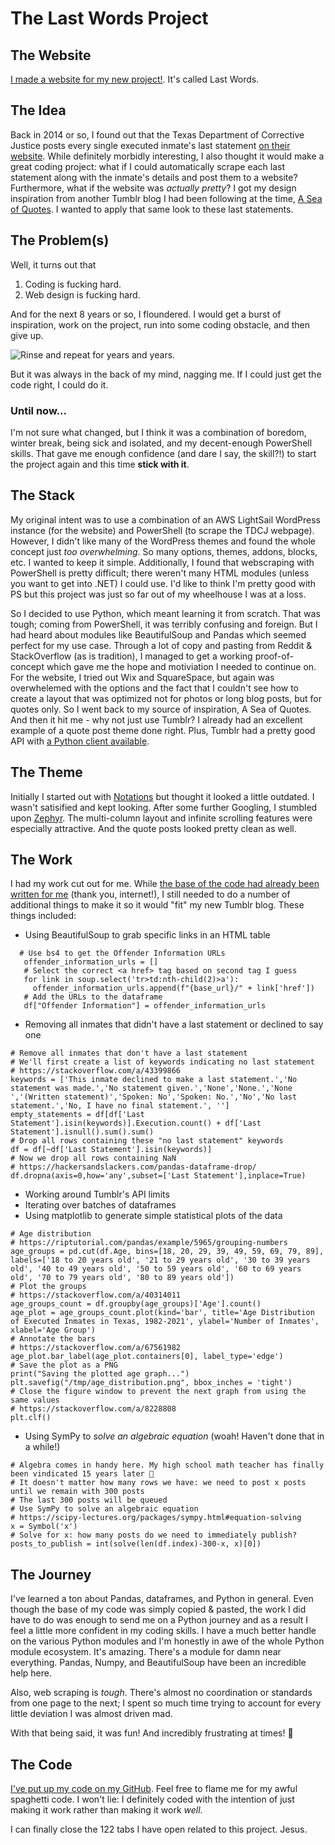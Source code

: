# The Last Words Project

## The Website
[I made a website for my new project!](https://lastwords.fyi). It's called Last Words.

## The Idea
Back in 2014 or so, I found out that the Texas Department of Corrective Justice posts every single executed inmate's last statement [on their website](https://www.tdcj.texas.gov/death_row/dr_executed_offenders.html). While definitely morbidly interesting, I also thought it would make a great coding project: what if I could automatically scrape each last statement along with the inmate's details and post them to a website? Furthermore, what if the website was *actually pretty*? I got my design inspiration from another Tumblr blog I had been following at the time, [A Sea of Quotes](https://www.aseaofquotes.com/). I wanted to apply that same look to these last statements.

## The Problem(s)
Well, it turns out that
1. Coding is fucking hard.
2. Web design is fucking hard.
  
And for the next 8 years or so, I floundered. I would get a burst of inspiration, work on the project, run into some coding obstacle, and then give up. 

![Rinse and repeat for years and years](https://i.imgur.com/qE2xj7x.jpg). 

But it was always in the back of my mind, nagging me. If I could just get the code right, I could do it.

### Until now...
I'm not sure what changed, but I think it was a combination of boredom, winter break, being sick and isolated, and my decent-enough PowerShell skills. That gave me enough confidence (and dare I say, the skill?!) to start the project again and this time **stick with it**.

## The Stack
My original intent was to use a combination of an AWS LightSail WordPress instance (for the website) and PowerShell (to scrape the TDCJ webpage). However, I didn't like many of the WordPress themes and found the whole concept just *too overwhelming*. So many options, themes, addons, blocks, etc. I wanted to keep it simple.
Additionally, I found that webscraping with PowerShell is pretty difficult; there weren't many HTML modules (unless you want to get into .NET) I could use. I'd like to think I'm pretty good with PS but this project was just so far out of my wheelhouse I was at a loss.

So I decided to use Python, which meant learning it from scratch. That was tough; coming from PowerShell, it was terribly confusing and foreign. But I had heard about modules like BeautifulSoup and Pandas which seemed perfect for my use case. Through a lot of copy and pasting from Reddit & StackOverflow (as is tradition), I managed to get a working proof-of-concept which gave me the hope and motiviation I needed to continue on.
For the website, I tried out Wix and SquareSpace, but again was overwhelemed with the options and the fact that I couldn't see how to create a layout that was optimized not for photos or long blog posts, but for quotes only. So I went back to my source of inspiration, A Sea of Quotes. And then it hit me - why not just use Tumblr? I already had an excellent example of a quote post theme done right. Plus, Tumblr had a pretty good API with [a Python client available](https://github.com/tumblr/pytumblr).

## The Theme
Initially I started out with [Notations](https://www.tumblr.com/theme/8631) but thought it looked a little outdated. I wasn't satisified and kept looking.
After some further Googling, I stumbled upon [Zephyr](https://shoseii.tumblr.com/post/174988950529/zephyr-theme-14-live-preview-codes). The multi-column layout and infinite scrolling features were especially attractive. And the quote posts looked pretty clean as well.

## The Work
I had my work cut out for me. While [the base of the code had already been written for me](https://stackoverflow.com/a/64873079) (thank you, internet!), I still needed to do a number of additional things to make it so it would "fit" my new Tumblr blog. These things included:
* Using BeautifulSoup to grab specific links in an HTML table
 ```
   # Use bs4 to get the Offender Information URLs
    offender_information_urls = []
    # Select the correct <a href> tag based on second tag I guess
    for link in soup.select('tr>td:nth-child(2)>a'):
      offender_information_urls.append(f"{base_url}/" + link['href'])
    # Add the URLs to the dataframe
    df["Offender Information"] = offender_information_urls
  ```
* Removing all inmates that didn't have a last statement or declined to say one
 ```
 # Remove all inmates that don't have a last statement
# We'll first create a list of keywords indicating no last statement
# https://stackoverflow.com/a/43399866
keywords = ['This inmate declined to make a last statement.','No statement was made.','No statement given.','None','None.','None ','(Written statement)','Spoken: No','Spoken: No.','No','No last statement.','No, I have no final statement.', '']
empty_statements = df[df['Last Statement'].isin(keywords)].Execution.count() + df['Last Statement'].isnull().sum().sum()
# Drop all rows containing these "no last statement" keywords
df = df[~df['Last Statement'].isin(keywords)]
# Now we drop all rows containing NaN
# https://hackersandslackers.com/pandas-dataframe-drop/
df.dropna(axis=0,how='any',subset=['Last Statement'],inplace=True)
 ```

* Working around Tumblr's API limits
* Iterating over batches of dataframes
* Using matplotlib to generate simple statistical plots of the data
 ```
 # Age distribution
# https://riptutorial.com/pandas/example/5965/grouping-numbers
age_groups = pd.cut(df.Age, bins=[18, 20, 29, 39, 49, 59, 69, 79, 89], labels=['18 to 20 years old', '21 to 29 years old', '30 to 39 years old', '40 to 49 years old', '50 to 59 years old', '60 to 69 years old', '70 to 79 years old', '80 to 89 years old'])
# Plot the groups
# https://stackoverflow.com/a/40314011
age_groups_count = df.groupby(age_groups)['Age'].count()
age_plot = age_groups_count.plot(kind='bar', title='Age Distribution of Executed Inmates in Texas, 1982-2021', ylabel='Number of Inmates', xlabel='Age Group')
# Annotate the bars
# https://stackoverflow.com/a/67561982
age_plot.bar_label(age_plot.containers[0], label_type='edge')
# Save the plot as a PNG
print("Saving the plotted age graph...")
plt.savefig("/tmp/age_distribution.png", bbox_inches = 'tight')
# Close the figure window to prevent the next graph from using the same values
# https://stackoverflow.com/a/8228808
plt.clf()
```
* Using SymPy to *solve an algebraic equation* (woah! Haven't done that in a while!)
```
# Algebra comes in handy here. My high school math teacher has finally been vindicated 15 years later 👏
# It doesn't matter how many rows we have: we need to post x posts until we remain with 300 posts
# The last 300 posts will be queued
# Use SymPy to solve an algebraic equation
# https://scipy-lectures.org/packages/sympy.html#equation-solving
x = Symbol('x')
# Solve for x: how many posts do we need to immediately publish?
posts_to_publish = int(solve(len(df.index)-300-x, x)[0])
```

## The Journey
I've learned a ton about Pandas, dataframes, and Python in general. Even though the base of my code was simply copied & pasted, the work I did have to do was enough to send me on a Python journey and as a result I feel a little more confident in my coding skills. I have a much better handle on the various Python modules and I'm honestly in awe of the whole Python module ecosystem. It's amazing. There's a module for damn near everything. Pandas, Numpy, and BeautifulSoup have been an incredible help here.

Also, web scraping is _tough_. There's almost no coordination or standards from one page to the next; I spent so much time trying to account for every little deviation I was almost driven mad.

With that being said, it was fun! And incredibly frustrating at times! 🌈

## The Code
[I've put up my code on my GitHub](https://github.com/perfectly-preserved-pie/lastwords). Feel free to flame me for my awful spaghetti code. I won't lie: I definitely coded with the intention of just making it work rather than making it work *well*.

I can finally close the 122 tabs I have open related to this project. Jesus.
